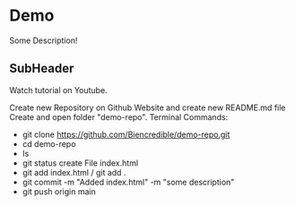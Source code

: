 # Demo

Some Description!

## SubHeader

Watch tutorial on Youtube.

Create new Repository on Github Website and create new README.md file
Create and open folder "demo-repo".
Terminal Commands:
- git clone https://github.com/Biencredible/demo-repo.git
- cd demo-repo
- ls
- git status
create File index.html
- git add index.html / git add .
- git commit -m "Added index.html" -m "some description"
- git push origin main